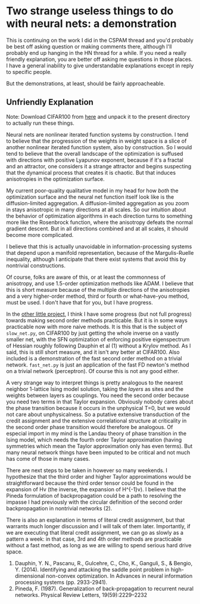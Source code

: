 Two strange useless things to do with neural nets: a demonstration
=====

This is continuing on the work I did in the CSPAM thread and you'd probably be best off asking question or making comments there, although I'll probably end up hanging in the HN thread for a while. If you need a really friendly explanation, you are better off asking me questions in those places. I have a general inability to give understandable explanations except in reply to specific people.

But the demonstrations, at least, should be fairly approacheable.

Unfriendly Explanation
----

Note: Download CIFAR100 from [here](https://www.cs.toronto.edu/~kriz/cifar.html) and unpack it to the present directory to actually run these things.

Neural nets are nonlinear iterated function systems by construction. I tend to believe that the progression of the weights in weight space is a slice of another nonlinear iterated function system, also by construction. So I would tend to believe that the overall landscape of the optimization is suffused with directions with positive Lyapunov exponent, because if it's a fractal and an attractor, one considers it a strange attractor and begins suspecting that the dynamical process that creates it is chaotic. But that induces anisotropies in the optimization surface.

My current poor-quality qualitative model in my head for how _both_ the optimization surface and the neural net function itself look like is the diffusion-limited aggregation. A diffusion-limited aggregation as you zoom in stays anisotropic in many directions at all scales. So our intuition about the behavior of optimization algorithms in each direction turns to something more like the Rosenbrock function, where the anisotropy defeats the normal gradient descent. But in all directions combined and at all scales, it should become more complicated.

I believe that this is actually unavoidable in information-processing systems that depend upon a manifold representation, because of the Margulis-Ruelle inequality, although I anticipate that there exist systems that avoid this by nontrivial constructions.

Of course, folks are aware of this, or at least the commonness of anisotropy, and use 1.5-order optimization methods like ADAM. I believe that this is short measure because of the multiple directions of the anisotropies and a very higher-order method, third or fourth or what-have-you method, must be used. I don't have that for you, but I have progress.

In the [other little project](https://github.com/howonlee/bobdobbsnewton), I think I have some progress (but not full progress) towards making second order methods practicable. But it is in some ways practicable now with more naive methods. It is this that is the subject of `slow_net.py`, on CIFAR100 by just getting the whole inverse on a vastly smaller net, with the SFN optimization of enforcing positive eigenspectrum of Hessian roughly following Dauphin et al (1) without a Krylov method. As I said, this is still short measure, and it isn't any better at CIFAR100. Also included is a demonstration of the fast second order method on a trivial network. `fast_net.py` is just an application of the fast FD newton's method on a trivial network (perceptron). Of course this is not any good either.

A very strange way to interpret things is pretty analogous to the nearest neighbor 1-lattice Ising model solution, taking the _layers_ as sites and the weights between layers as couplings. You need the second order because you need two terms in that Taylor expansion. Obviously nobody cares about the phase transition because it occurs in the unphysical T=0, but we would not care about unphysicalness. So a putative extensive transduction of the credit assignment and the extensive correlational structure at criticality in the second order phase transition would therefore be analogous. Of especial import in my mind is the Landau theory of phase transition in the Ising model, which needs the fourth order Taylor approximation (having symmetries which mean the Taylor approximation only has even terms). But many neural network things have been imputed to be critical and not much has come of those in many cases.

There are next steps to be taken in however so many weekends. I hypothesize that the third order and higher Taylor approximations would be straightforward because the third order tensor could be found in the expansion of Hv (the inverse, the expansion of H^{-1}v). I believe that the Pineda formulation of backpropagation could be a path to resolving the impasse I had previously with the circular definition of the second order backpropagation in nontrivial networks (2).

There is also an explanation in terms of literal credit assignment, but that warrants much longer discussion and I will talk of them later. Importantly, if we are executing that literal credit assignment, we can go as slowly as a pattern a week: in that case, 3rd and 4th order methods are practicable without a fast method, as long as we are willing to spend serious hard drive space.

1. Dauphin, Y. N., Pascanu, R., Gulcehre, C., Cho, K., Ganguli, S., \& Bengio, Y. (2014). Identifying and attacking the saddle point problem in high-dimensional non-convex optimization. In Advances in neural information processing systems (pp. 2933-2941).
2. Pineda, F. (1987). Generalization of back-propagation to recurrent neural networks. Physical Review Letters,
19(59):2229–2232
